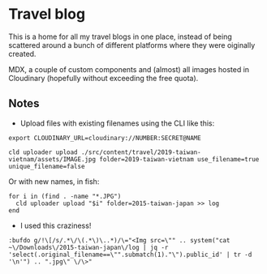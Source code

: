 # Travel blog

This is a home for all my travel blogs in one place, instead of being scattered around a bunch of different platforms where they were oiginally created.

MDX, a couple of custom components and (almost) all images hosted in Cloudinary (hopefully without exceeding the free quota).

## Notes

- Upload files with existing filenames using the CLI like this:

```
export CLOUDINARY_URL=cloudinary://NUMBER:SECRET@NAME

cld uploader upload ./src/content/travel/2019-taiwan-vietnam/assets/IMAGE.jpg folder=2019-taiwan-vietnam use_filename=true unique_filename=false
```

Or with new names, in fish:

```
for i in (find . -name "*.JPG")
  cld uploader upload "$i" folder=2015-taiwan-japan >> log
end
```

- I used this craziness!

```
:bufdo g/!\[/s/.*\/\(.*\)\..*)/\="<Img src=\"" .. system("cat ~\/Downloads\/2015-taiwan-japan\/log | jq -r 'select(.original_filename==\"".submatch(1)."\").public_id' | tr -d '\n'") .. ".jpg\" \/\>"
```
